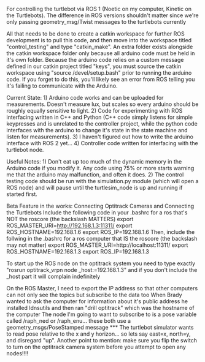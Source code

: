 For controlling the turtlebot via ROS 1 (Noetic on my computer, Kinetic on the Turtlebots). The difference in ROS versions shouldn't matter since we're only passing
geometry_msg/Twist messages to the turtlebots currently

All that needs to be done to create a catkin workspace for further ROS development is to pull this code, and then move into the workspace titled "control_testing" and type "catkin_make". An extra folder exists alongside the catkin workspace folder only because all arduino code must be held in it's own folder. Because the arduino code relies on a custom message defined in our catkin project titled "keys", you must source the catkin workspace using "source /devel/setup.bash" prior to running the arduino code. If you forget to do this, you'll likely see an error from ROS telling you it's failing to communicate with the Arduino.

Current State:
    1) Arduino code works and can be uploaded for measurements. Doesn't measure lux, but scales so every arduino should be roughly equally sensitive to light.
    2) Code for experimenting with ROS interfacing written in C++ and Python (C++ code simply listens for simple keypresses and is unrelated to the controller project, while the python code interfaces with the arduino to change it's state in the state machine and listen for measurements).
    3) I haven't figured out how to write the arduino interface with ROS 2 yet...
    4) Controller code written for interfacing with the turtlebot node.

Useful Notes:
    1) Don't eat up too much of the dynamic memory in the Arduino code if you modify it. Any code using 75% or more starts warning me that the arduino may malfunction, and often it does.
    2) The control testing code should be run with the simulation.py module (which will open a ROS node) and will pause until the turtlesim_node is up and running if started first.

Beta Feature in the works: Connecting Optitrack Cameras and Connecting the Turtlebots
Include the following code in your .bashrc for a ros that's NOT the roscore (the backslash MATTERS)
export ROS_MASTER_URI=http://192.168.1.3:11311/
export ROS_HOSTNAME=192.168.1.6
export ROS_IP=192.168.1.6
Then, include the follwing in the .bashrc for a ros computer that IS the roscore (the backslash may not matter)
export ROS_MASTER_URI=http://localhost:11311/
export ROS_HOSTNAME=192.168.1.3
export ROS_IP=192.168.1.3

To start up the ROS node on the optitrack system you need to type exactly "rosrun optitrack_vrpn node _host:=192.168.1.3" and if you don't include the _host part it will complain indefinitely

On the ROS Master, I need to export the IP address so that other computers can not only see the topics but subscribe to the data too
When Brady wanted to ask the computer for information about it's public address he installed ldnsutils and then ran "drill optitrack" which was the hostname of the computer 
The node I'm going to want to subscribe to is a pose variable called /raph_ned or /raph_enu... these both use a geometry_msgs/PoseStamped message
*** The turtlebot simulator wants to read pose relative to the x and y horizon... so lets say east=x, north=y, and disregard "up".
Another point to mention: make sure you flip the switch to turn on the optitrack camera system before you attempt to open any nodes!!!!
